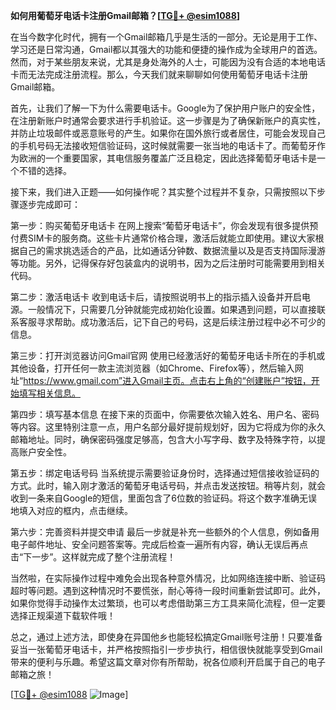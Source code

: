**如何用葡萄牙电话卡注册Gmail邮箱？[[TG💪+ @esim1088](https://t.me/s/esim1088)]**

在当今数字化时代，拥有一个Gmail邮箱几乎是生活的一部分。无论是用于工作、学习还是日常沟通，Gmail都以其强大的功能和便捷的操作成为全球用户的首选。然而，对于某些朋友来说，尤其是身处海外的人士，可能因为没有合适的本地电话卡而无法完成注册流程。那么，今天我们就来聊聊如何使用葡萄牙电话卡注册Gmail邮箱。

首先，让我们了解一下为什么需要电话卡。Google为了保护用户账户的安全性，在注册新账户时通常会要求进行手机验证。这一步骤是为了确保新账户的真实性，并防止垃圾邮件或恶意账号的产生。如果你在国外旅行或者居住，可能会发现自己的手机号码无法接收短信验证码，这时候就需要一张当地的电话卡了。而葡萄牙作为欧洲的一个重要国家，其电信服务覆盖广泛且稳定，因此选择葡萄牙电话卡是一个不错的选择。

接下来，我们进入正题——如何操作呢？其实整个过程并不复杂，只需按照以下步骤逐步完成即可：

第一步：购买葡萄牙电话卡
在网上搜索“葡萄牙电话卡”，你会发现有很多提供预付费SIM卡的服务商。这些卡片通常价格合理，激活后就能立即使用。建议大家根据自己的需求挑选适合的产品，比如通话分钟数、数据流量以及是否支持国际漫游等功能。另外，记得保存好包装盒内的说明书，因为之后注册时可能需要用到相关代码。

第二步：激活电话卡
收到电话卡后，请按照说明书上的指示插入设备并开启电源。一般情况下，只需要几分钟就能完成初始化设置。如果遇到问题，可以直接联系客服寻求帮助。成功激活后，记下自己的号码，这是后续注册过程中必不可少的信息。

第三步：打开浏览器访问Gmail官网
使用已经激活好的葡萄牙电话卡所在的手机或其他设备，打开任何一款主流浏览器（如Chrome、Firefox等），然后输入网址“https://www.gmail.com”进入Gmail主页。点击右上角的“创建账户”按钮，开始填写相关信息。

第四步：填写基本信息
在接下来的页面中，你需要依次输入姓名、用户名、密码等内容。这里特别注意一点，用户名部分最好提前规划好，因为它将成为你的永久邮箱地址。同时，确保密码强度足够高，包含大小写字母、数字及特殊字符，以提高账户安全性。

第五步：绑定电话号码
当系统提示需要验证身份时，选择通过短信接收验证码的方式。此时，输入刚才激活的葡萄牙电话号码，并点击发送按钮。稍等片刻，就会收到一条来自Google的短信，里面包含了6位数的验证码。将这个数字准确无误地填入对应的框内，点击继续。

第六步：完善资料并提交申请
最后一步就是补充一些额外的个人信息，例如备用电子邮件地址、安全问题答案等。完成后检查一遍所有内容，确认无误后再点击“下一步”。这样就完成了整个注册流程！

当然啦，在实际操作过程中难免会出现各种意外情况，比如网络连接中断、验证码超时等问题。遇到这种情况时不要慌张，耐心等待一段时间重新尝试即可。此外，如果你觉得手动操作太过繁琐，也可以考虑借助第三方工具来简化流程，但一定要选择正规渠道下载软件哦！

总之，通过上述方法，即使身在异国他乡也能轻松搞定Gmail账号注册！只要准备妥当一张葡萄牙电话卡，并严格按照指引一步步执行，相信很快就能享受到Gmail带来的便利与乐趣。希望这篇文章对你有所帮助，祝各位顺利开启属于自己的电子邮箱之旅！

[[TG💪+ @esim1088](https://t.me/s/esim1088) ![Image](https://i.postimg.cc/4NQfJmqS/Snipaste-2025-05-13-00-14-12.png)]